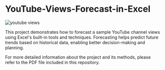 # YouTube-Views-Forecast-in-Excel

![youtube views](https://github.com/user-attachments/assets/5143724c-4a38-49cb-99ba-1d02ed9dbe38)


This project demonstrates how to forecast a sample YouTube channel views using Excel's built-in tools and techniques. Forecasting helps predict future trends based on historical data, enabling better decision-making and planning. 

For more detailed information about the project and its methods, please refer to the PDF file included in this repository.
